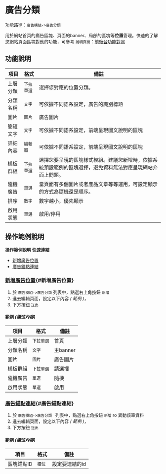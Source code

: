 #  廣告分類

功能路徑：`廣告模組->廣告分類`

用於網站首頁的廣告區塊、頁面的banner、局部的區塊等**位置**管理。快速的了解您網站頁面區塊對應的功能，可參考 `說明頁面`：[前後台功能對照](/guide/site)


##  功能說明

| 項目  | 格式 | 備註 |
|---|---|---|
|上層分類|`下拉單選`|選擇您對應的位置分類。|
|分類名稱|`文字`|可依據不同語系設定，廣告的識別標題|
|圖片|`圖片`|廣告圖片|
|簡短文字|`文字`|可依據不同語系設定，前端呈現圖文說明的區塊|
|詳細內容|`編輯器`|可依據不同語系設定，前端呈現圖文說明的區塊|
|樣板群組|`下拉單選`|選擇您要呈現的區塊樣式模組。建議您新增時，依據系統預設範例的區塊選擇，避免資料無法對應呈現網站介面上問題。|
|隨機廣告|`單選`|當頁面有多個圖片或者產品文章等等運用，可設定顯示的方式為隨機還是順序。|
|排序|`數字`|數字越小，優先顯示|
|啟用狀態|`單選`|啟用/停用|



##  操作範例說明

**操作範例說明 快速連結**

* [新增廣告位置](/guide/advertising-category#新增廣告位置)
* [廣告錨點連結](/guide/advertising-category#廣告錨點連結)

### [新增廣告位置](/guide/advertising-category#新增廣告位置){#新增廣告位置}

1. 於 `廣告模組->廣告分類` 列表中，點選右上角按鈕 `新增` 
2. 進去編輯頁面，設定以下內容 _( 範例 )_，
3. 下方按鈕 `送出`

#### 範例 _(欄位內容)_

| 項目  | 格式 | 備註 |
|---|---|---|
|上層分類|`下拉單選`|首頁|
|分類名稱|`文字`|主banner|
|圖片|`圖片`|廣告圖片|
|樣板群組|`下拉單選`|請選擇|
|隨機廣告|`單選`|隨機|
|啟用狀態|`單選`|啟用|

### [廣告錨點連結](/guide/advertising-category#廣告錨點連結){#廣告錨點連結}

1. 於 `廣告模組->廣告分類 ` 列表中，點選右上角按鈕 `新增` ro 異動該筆資料
2. 進去編輯頁面，設定以下內容 _( 範例 )_，
3. 下方按鈕 `送出`

#### 範例 _(欄位內容)_

| 項目  | 格式 | 備註 |
|---|---|---|
|區塊錨點ID|`欄位`|設定要連結的id|
